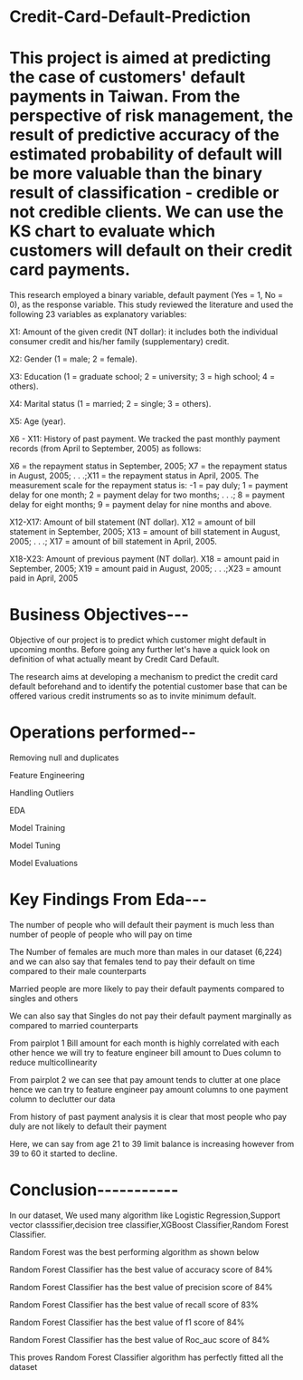 # Credit-Card-Default-Prediction


# This project is aimed at predicting the case of customers' default payments in Taiwan. From the perspective of risk management, the result of predictive accuracy of the estimated probability of default will be more valuable than the binary result of classification - credible or not credible clients. We can use the KS chart to evaluate which customers will default on their credit card payments.

This research employed a binary variable, default payment (Yes = 1, No = 0), as the response variable. This study reviewed the literature and used the following 23 variables as explanatory variables:

X1: Amount of the given credit (NT dollar): it includes both the individual consumer credit and his/her family (supplementary) credit.

X2: Gender (1 = male; 2 = female).

X3: Education (1 = graduate school; 2 = university; 3 = high school; 4 = others).

X4: Marital status (1 = married; 2 = single; 3 = others).

X5: Age (year).

X6 - X11: History of past payment. We tracked the past monthly payment records (from April to September, 2005) as follows:

X6 = the repayment status in September, 2005; X7 = the repayment status in August, 2005; . . .;X11 = the repayment status in April, 2005. The measurement scale for the repayment status is: -1 = pay duly; 1 = payment delay for one month; 2 = payment delay for two months; . . .; 8 = payment delay for eight months; 9 = payment delay for nine months and above.

X12-X17: Amount of bill statement (NT dollar). X12 = amount of bill statement in September, 2005; X13 = amount of bill statement in August, 2005; . . .; X17 = amount of bill statement in April, 2005.

X18-X23: Amount of previous payment (NT dollar). X18 = amount paid in September, 2005; X19 = amount paid in August, 2005; . . .;X23 = amount paid in April, 2005

# Business Objectives---

Objective of our project is to predict which customer might default in upcoming months. Before going any further let's have a quick look on definition of what actually meant by Credit Card Default.

The research aims at developing a mechanism to predict the credit card default beforehand and to identify the potential customer base that can be offered various credit instruments so as to invite minimum default.

# Operations performed--

Removing null and duplicates

Feature Engineering

Handling Outliers

EDA

Model Training

Model Tuning

Model Evaluations

# Key Findings From Eda---
The number of people who will default their payment is much less than number of people of people who will pay on time

The Number of females are much more than males in our dataset (6,224) and we can also say that females tend to pay their default on time compared to their male counterparts

Married people are more likely to pay their default payments compared to singles and others

We can also say that Singles do not pay their default payment marginally as compared to married counterparts

From pairplot 1 Bill amount for each month is highly correlated with each other hence we will try to feature engineer bill amount to Dues column to reduce multicollinearity

From pairplot 2 we can see that pay amount tends to clutter at one place hence we can try to feature engineer pay amount columns to one payment column to declutter our data

From history of past payment analysis it is clear that most people who pay duly are not likely to default their payment

Here, we can say from age 21 to 39 limit balance is increasing however from 39 to 60 it started to decline.

# Conclusion-----------
In our dataset, We used many algorithm like Logistic Regression,Support vector classsifier,decision tree classifier,XGBoost Classifier,Random Forest Classifier.

Random Forest was the best performing algorithm as shown below

Random Forest Classifier has the best value of accuracy score of 84%

Random Forest Classifier has the best value of precision score of 84%

Random Forest Classifier has the best value of recall score of 83%

Random Forest Classifier has the best value of f1 score of 84%

Random Forest Classifier has the best value of Roc_auc score of 84%

This proves Random Forest Classifier algorithm has perfectly fitted all the dataset
